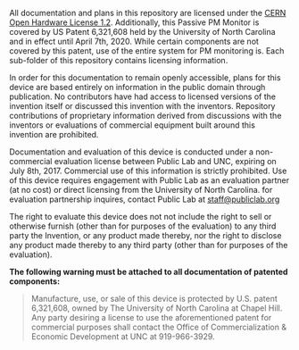 

All documentation and plans in this repository are licensed under the [CERN Open Hardware License 1.2](./CERN_OHL_1-2.md). Additionally, this Passive PM Monitor is covered by US Patent 6,321,608 held by the University of North Carolina and in effect until April 7th, 2020.  While certain components are not covered by this patent, use of the entire system for PM monitoring is. Each sub-folder of this repository contains licensing information.

In order for this documentation to remain openly accessible, plans for this device are based entirely on information in the public domain through publication. No contributors have had access to licensed versions of the invention itself or discussed this invention with the inventors. Repository contributions of proprietary information derived from discussions with the inventors or evaluations of commercial equipment built around this invention are prohibited. 

Documentation and evaluation of this device is conducted under a non-commercial evaluation license between Public Lab and UNC, expiring on July 8th, 2017. Commercial use of this information is strictly prohibited. Use of this device requires engagement with Public Lab as an evaluation partner (at no cost) or direct licensing from the University of North Carolina. for evaluation partnership inquires, contact Public Lab at [staff@publiclab.org](mailto:staff@publiclab.org) 

The right to evaluate this device does not not include the right to sell or otherwise furnish (other than for purposes of the evaluation) to any third party the Invention, or any product made thereby, nor the right to disclose any product made thereby to any third party (other than for purposes of the evaluation).

__The following warning must be attached to all documentation of patented components:__

>Manufacture, use, or sale of this device is protected by U.S. patent 6,321,608, owned by The University of North Carolina at Chapel Hill. Any party desiring a license to use the aforementioned patent for commercial purposes shall contact the Office of Commercialization & Economic Development at UNC at 919-966-3929.